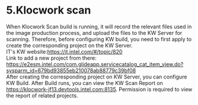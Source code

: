 5.Klocwork scan
===================================
When Klocwork Scan build is running, it will record the relevant files used in the image production process, and
 upload the files to the KW Server for scanning. Therefore, before configuring KW build, you need to first apply to create the corresponding project on the KW Server.\
IT's KW website:<https://it.intel.com/#/topic/820>\
Link to add a new project from there:\
<https://e2esm.intel.com/com.glideapp.servicecatalog_cat_item_view.do?sysparm_id=679bd93855eb210078ab88779c39bf08>\
After creating the corresponding project on KW Server, you can configure KW Build.
After Build runs, you can view the KW Scan Report on <https://klocwork-jf13.devtools.intel.com:8135>. Permission is required to view the report of related projects.

 